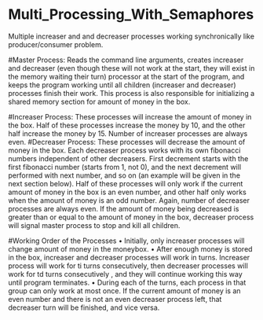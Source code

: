 # Multi_Processing_With_Semaphores

Multiple increaser and and decreaser processes working synchronically like producer/consumer problem. 

#Master Process: 
Reads the command line arguments, creates increaser and decreaser (even
though these will not work at the start, they will exist in the memory waiting their turn)
processor at the start of the program, and keeps the program working until all children
(increaser and decreaser) processes finish their work. This process is also responsible for
initializing a shared memory section for amount of money in the box. 

#Increaser Process:
These processes will increase the amount of money in the box. Half of
these processes increase the money by 10, and the other half increase the money by 15.
Number of increaser processes are always even.
#Decreaser Process:
These processes will decrease the amount of money in the box. Each
decreaser process works with its own fibonacci numbers independent of other decreasers.
First decrement starts with the first fibonacci number (starts from 1, not 0), and the next
decrement will performed with next number, and so on (an example will be given in the next
section below). Half of these processes will only work if the current amount of money in
the box is an even number, and other half only works when the amount of money is an odd
number. Again, number of decreaser processes are always even. If the amount of money
being decreased is greater than or equal to the amount of money in the box, decreaser
process will signal master process to stop and kill all children.

#Working Order of the Processes
• Initially, only increaser processes will change amount of money in the moneybox.
• After enough money is stored in the box, increaser and decreaser processes will work in
turns. Increaser process will work for ti turns consecutively, then decreaser processes will
work for td turns consecutively , and they will continue working this way until program
terminates.
• During each of the turns, each process in that group can only work at most once. If the
current amount of money is an even number and there is not an even decreaser process left,
that decreaser turn will be finished, and vice versa.

